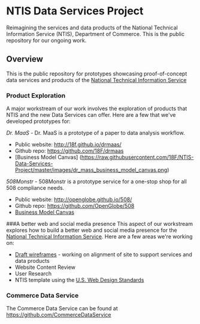 # NTIS Data Services Project
Reimagining the services and data products of the National Technical Information Service (NTIS), Department of Commerce.  This is the public repository for our ongoing work.

## Overview
This is the public repository for prototypes showcasing proof-of-concept data services and products of the [National Technical Information Service](https://www.ntis.gov/)

### Product Exploration
A major workstream of our work involves the exploration of products that NTIS and the new Data Services can offer. Here are a few that we've developed prototypes for:

*Dr. MaaS* - Dr. MaaS is a prototype of a paper to data analysis workflow.  
+ Public website: http://18f.github.io/drmaas/
+ Github repo: https://github.com/18F/drmaas
+ [Business Model Canvas] (https://raw.githubusercontent.com/18F/NTIS-Data-Services-Project/master/images/dr_mass_business_model_canvas.png)

*508Monstr* - 508Monstr is a prototype service for a one-stop shop for all 508 compliance needs.
+ Public website: http://openglobe.github.io/508/
+ Github repo: https://github.com/OpenGlobe/508
+ [Business Model Canvas](https://raw.githubusercontent.com/18F/NTIS-Data-Services-Project/master/images/508_business_model_canvas.png)

###A better web and social media presence
This aspect of our workstream explores how to build a better web and social media presence for the [National Technical Information Service](https://www.ntis.gov/).  Here are a few areas we're working on:

+ [Draft wireframes](https://ekip.mybalsamiq.com/projects/ntis/grid) - working on alignment of site to support services and data products
+ Website Content Review
+ User Research
+ NTIS template using the [U.S. Web Design Standards](https://playbook.cio.gov/designstandards/)

### Commerce Data Service
The Commerce Data Service can be found at https://github.com/CommerceDataService
